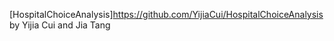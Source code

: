 [HospitalChoiceAnalysis]https://github.com/YijiaCui/HospitalChoiceAnalysis by Yijia Cui and Jia Tang
